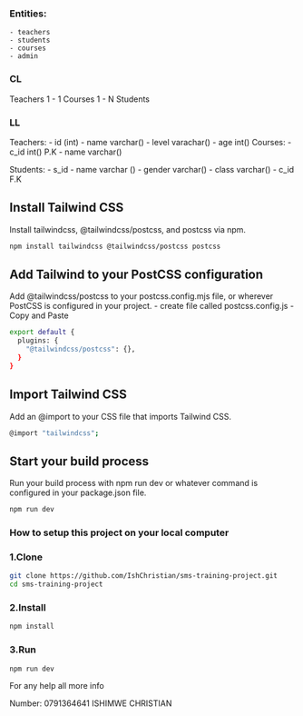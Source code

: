 ### Entities:
    - teachers
    - students
    - courses
    - admin

### CL
 Teachers 1 - 1 Courses 1 - N Students
### LL
 Teachers: - id (int)
            - name varchar()
            - level varachar()
            - age int()
 Courses: - c_id int() P.K
            - name varchar()

 Students: - s_id
            - name varchar ()
            - gender varchar()
            - class varchar()
            - c_id F.K

## Install Tailwind CSS
Install tailwindcss, @tailwindcss/postcss, and postcss via npm.
````bash
npm install tailwindcss @tailwindcss/postcss postcss
````
## Add Tailwind to your PostCSS configuration
Add @tailwindcss/postcss to your postcss.config.mjs file, or wherever PostCSS is     configured in your project.
    - create file called postcss.config.js
    - Copy and Paste
````bash
export default {
  plugins: {
    "@tailwindcss/postcss": {},
  }
}
````
## Import Tailwind CSS
Add an @import to your CSS file that imports Tailwind CSS.
```bash
@import "tailwindcss";
```
## Start your build process
Run your build process with npm run dev or whatever command is configured in your package.json file.
```bash
npm run dev
```

### How to setup this project on your local computer
### 1.Clone
````bash
git clone https://github.com/IshChristian/sms-training-project.git
cd sms-training-project
````
### 2.Install
````bash
npm install
````
### 3.Run
````bash
npm run dev
````


For any help all more info

Number: 0791364641 
ISHIMWE CHRISTIAN
